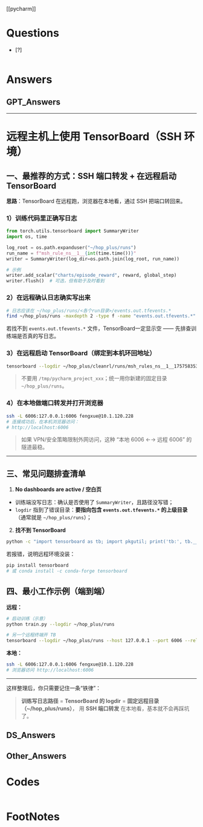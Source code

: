 [[pycharm]]

# Questions

- [?] 

```python

```

# Answers

## GPT_Answers

---

# 远程主机上使用 TensorBoard（SSH 环境）

## 一、最推荐的方式：SSH 端口转发 + 在远程启动 TensorBoard

**思路**：TensorBoard 在远程跑，浏览器在本地看，通过 SSH 把端口转回来。

### 1）训练代码里正确写日志

```python
from torch.utils.tensorboard import SummaryWriter
import os, time

log_root = os.path.expanduser("~/hop_plus/runs")
run_name = f"msh_rule_ns__1__{int(time.time())}"
writer = SummaryWriter(log_dir=os.path.join(log_root, run_name))

# 示例
writer.add_scalar("charts/episode_reward", reward, global_step)
writer.flush()  # 可选，但有助于及时看到
```

### 2）在远程确认日志确实写出来

```bash
# 日志应该在 ~/hop_plus/runs/<各个run目录>/events.out.tfevents.*
find ~/hop_plus/runs -maxdepth 2 -type f -name "events.out.tfevents.*" -ls
```

若找不到 `events.out.tfevents.*` 文件，TensorBoard一定显示空 —— 先排查训练端是否真的写日志。

### 3）在远程启动 TensorBoard（绑定到本机环回地址）

```bash
tensorboard --logdir ~/hop_plus/cleanrl/runs/msh_rules_ns__1__1757583536 --host 127.0.0.1 --port 6006 --reload_interval 5
```

> 不要用 `/tmp/pycharm_project_xxx`；统一用你新建的固定目录 `~/hop_plus/runs`。

### 4）在本地做端口转发并打开浏览器

```bash
ssh -L 6006:127.0.0.1:6006 fengxue@10.1.120.228
# 连接成功后，在本机浏览器访问：
# http://localhost:6006
```

> 如果 VPN/安全策略限制外网访问，这种 “本地 6006 ←→ 远程 6006” 的隧道最稳。

---

## 三、常见问题排查清单

1. **No dashboards are active / 空白页**

* 训练端没写日志：确认是否使用了 `SummaryWriter`，且路径没写错；
* `logdir` 指到了错误目录：**要指向包含 `events.out.tfevents.*` 的上级目录**（通常就是 `~/hop_plus/runs`）；

2. **找不到 TensorBoard**

```bash
python -c "import tensorboard as tb; import pkgutil; print('tb:', tb.__version__)"
```

若报错，说明远程环境没装：

```bash
pip install tensorboard
# 或 conda install -c conda-forge tensorboard
```

## 四、最小工作示例（端到端）

**远程：**

```bash
# 启动训练（示意）
python train.py --logdir ~/hop_plus/runs

# 另一个远程终端开 TB
tensorboard --logdir ~/hop_plus/runs --host 127.0.0.1 --port 6006 --reload_interval 5
```

**本地：**

```bash
ssh -L 6006:127.0.0.1:6006 fengxue@10.1.120.228
# 浏览器访问 http://localhost:6006
```

---

这样整理后，你只需要记住一条“铁律”：

> **训练写日志路径** = **TensorBoard 的 logdir** = **固定远程目录（\~/hop\_plus/runs）**，
> 用 **SSH 端口转发** 在本地看，基本就不会再踩坑了。


## DS_Answers


## Other_Answers


# Codes

```python

```


# FootNotes
